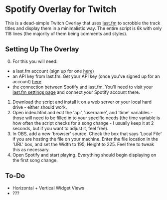 # Spotify Overlay for Twitch

This is a dead-simple Twitch Overlay that uses [last.fm](https://last.fm) to scrobble the track titles and display them in a minimalistic way. The entire script is 6k with only 118 lines (the majority of them being comments and styles).

## Setting Up The Overlay

0. For this you will need:
- a last.fm account (sign up for one [here](https://www.last.fm/join))
- an API key from last.fm. Get your API key (once you've signed up for an account) [here](https://www.last.fm/api/account/create)
- the connection between Spotify and last.fm. You'll need to visit your [last.fm settings page](https://www.last.fm/settings/applications) and connect your Spotify account there.

1. Download the script and install it on a web server or your local hard drive - either should work.
2. Open index.html and edit the 'api', 'username', and 'time' variables - those will need to be filled in to your specific needs (the time variable is how often the script checks for a song change - I usually keep it at 2 seconds, but if you want to adjust it, feel free).
3. In OBS, add a new 'browser' source. Check the box that says 'Local File' if you are hosting the file on your machine. Enter the file location in the 'URL' box, and set the Width to 195, Height to 225. Feel free to tweak this as necessary.
4. Open Spotify and start playing. Everything should begin displaying on the first song change.

## To-Do

- Horizontal + Vertical Widget Views
- ???